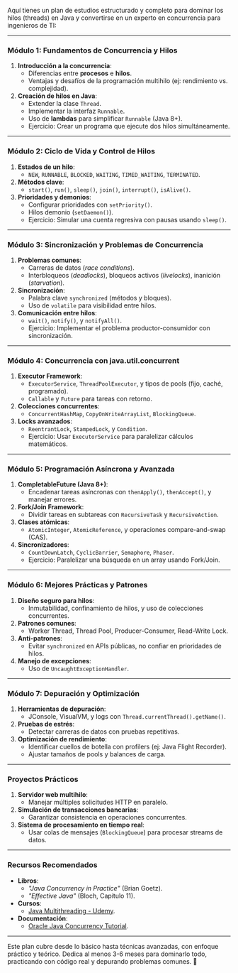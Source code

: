 Aquí tienes un plan de estudios estructurado y completo
para dominar los hilos (threads) en Java y convertirse
en un experto en concurrencia para ingenieros de TI:

---

### **Módulo 1: Fundamentos de Concurrencia y Hilos**

1. **Introducción a la concurrencia**:
   - Diferencias entre **procesos** e **hilos**.
   - Ventajas y desafíos de la programación multihilo
     (ej: rendimiento vs. complejidad).
2. **Creación de hilos en Java**:
   - Extender la clase `Thread`.
   - Implementar la interfaz `Runnable`.
   - Uso de **lambdas** para simplificar `Runnable`
     (Java 8+).
   - Ejercicio: Crear un programa que ejecute dos hilos
     simultáneamente.

---

### **Módulo 2: Ciclo de Vida y Control de Hilos**

1. **Estados de un hilo**:
   - `NEW`, `RUNNABLE`, `BLOCKED`, `WAITING`,
     `TIMED_WAITING`, `TERMINATED`.
2. **Métodos clave**:
   - `start()`, `run()`, `sleep()`, `join()`,
     `interrupt()`, `isAlive()`.
3. **Prioridades y demonios**:
   - Configurar prioridades con `setPriority()`.
   - Hilos demonio (`setDaemon()`).
   - Ejercicio: Simular una cuenta regresiva con pausas
     usando `sleep()`.

---

### **Módulo 3: Sincronización y Problemas de Concurrencia**

1. **Problemas comunes**:
   - Carreras de datos (_race conditions_).
   - Interbloqueos (_deadlocks_), bloqueos activos
     (_livelocks_), inanición (_starvation_).
2. **Sincronización**:
   - Palabra clave `synchronized` (métodos y bloques).
   - Uso de `volatile` para visibilidad entre hilos.
3. **Comunicación entre hilos**:
   - `wait()`, `notify()`, y `notifyAll()`.
   - Ejercicio: Implementar el problema
     productor-consumidor con sincronización.

---

### **Módulo 4: Concurrencia con java.util.concurrent**

1. **Executor Framework**:
   - `ExecutorService`, `ThreadPoolExecutor`, y tipos
     de pools (fijo, caché, programado).
   - `Callable` y `Future` para tareas con retorno.
2. **Colecciones concurrentes**:
   - `ConcurrentHashMap`, `CopyOnWriteArrayList`,
     `BlockingQueue`.
3. **Locks avanzados**:
   - `ReentrantLock`, `StampedLock`, y `Condition`.
   - Ejercicio: Usar `ExecutorService` para paralelizar
     cálculos matemáticos.

---

### **Módulo 5: Programación Asíncrona y Avanzada**

1. **CompletableFuture (Java 8+)**:
   - Encadenar tareas asíncronas con `thenApply()`,
     `thenAccept()`, y manejar errores.
2. **Fork/Join Framework**:
   - Dividir tareas en subtareas con `RecursiveTask` y
     `RecursiveAction`.
3. **Clases atómicas**:
   - `AtomicInteger`, `AtomicReference`, y operaciones
     compare-and-swap (CAS).
4. **Sincronizadores**:
   - `CountDownLatch`, `CyclicBarrier`, `Semaphore`,
     `Phaser`.
   - Ejercicio: Paralelizar una búsqueda en un array
     usando Fork/Join.

---

### **Módulo 6: Mejores Prácticas y Patrones**

1. **Diseño seguro para hilos**:
   - Inmutabilidad, confinamiento de hilos, y uso de
     colecciones concurrentes.
2. **Patrones comunes**:
   - Worker Thread, Thread Pool, Producer-Consumer,
     Read-Write Lock.
3. **Anti-patrones**:
   - Evitar `synchronized` en APIs públicas, no confiar
     en prioridades de hilos.
4. **Manejo de excepciones**:
   - Uso de `UncaughtExceptionHandler`.

---

### **Módulo 7: Depuración y Optimización**

1. **Herramientas de depuración**:
   - JConsole, VisualVM, y logs con
     `Thread.currentThread().getName()`.
2. **Pruebas de estrés**:
   - Detectar carreras de datos con pruebas repetitivas.
3. **Optimización de rendimiento**:
   - Identificar cuellos de botella con profilers (ej:
     Java Flight Recorder).
   - Ajustar tamaños de pools y balances de carga.

---

### **Proyectos Prácticos**

1. **Servidor web multihilo**:
   - Manejar múltiples solicitudes HTTP en paralelo.
2. **Simulación de transacciones bancarias**:
   - Garantizar consistencia en operaciones concurrentes.
3. **Sistema de procesamiento en tiempo real**:
   - Usar colas de mensajes (`BlockingQueue`) para
     procesar streams de datos.

---

### **Recursos Recomendados**

- **Libros**:
  - _"Java Concurrency in Practice"_ (Brian Goetz).
  - _"Effective Java"_ (Bloch, Capítulo 11).
- **Cursos**:
  - [Java Multithreading - Udemy](https://www.udemy.com/topic/java-multithreading/).
- **Documentación**:
  - [Oracle Java Concurrency Tutorial](https://docs.oracle.com/javase/tutorial/essential/concurrency/).

---

Este plan cubre desde lo básico hasta técnicas avanzadas,
con enfoque práctico y teórico. Dedica al menos 3-6 meses
para dominarlo todo, practicando con código real y
depurando problemas comunes. 🚀
